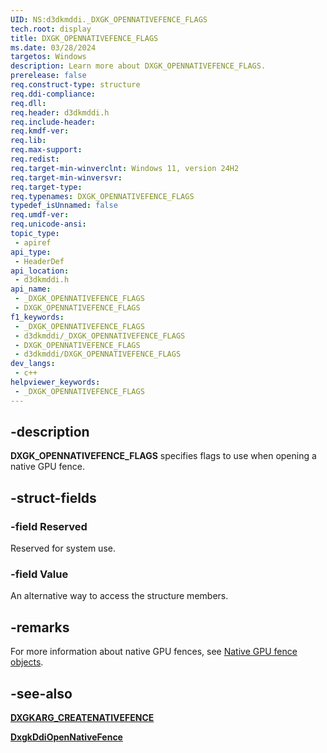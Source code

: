 ```yaml
---
UID: NS:d3dkmddi._DXGK_OPENNATIVEFENCE_FLAGS
tech.root: display
title: DXGK_OPENNATIVEFENCE_FLAGS
ms.date: 03/28/2024
targetos: Windows
description: Learn more about DXGK_OPENNATIVEFENCE_FLAGS.
prerelease: false
req.construct-type: structure
req.ddi-compliance: 
req.dll: 
req.header: d3dkmddi.h
req.include-header: 
req.kmdf-ver: 
req.lib: 
req.max-support: 
req.redist: 
req.target-min-winverclnt: Windows 11, version 24H2
req.target-min-winversvr: 
req.target-type: 
req.typenames: DXGK_OPENNATIVEFENCE_FLAGS
typedef_isUnnamed: false
req.umdf-ver: 
req.unicode-ansi: 
topic_type:
 - apiref
api_type:
 - HeaderDef
api_location:
 - d3dkmddi.h
api_name:
 - _DXGK_OPENNATIVEFENCE_FLAGS
 - DXGK_OPENNATIVEFENCE_FLAGS
f1_keywords:
 - _DXGK_OPENNATIVEFENCE_FLAGS
 - d3dkmddi/_DXGK_OPENNATIVEFENCE_FLAGS
 - DXGK_OPENNATIVEFENCE_FLAGS
 - d3dkmddi/DXGK_OPENNATIVEFENCE_FLAGS
dev_langs:
 - c++
helpviewer_keywords:
 - _DXGK_OPENNATIVEFENCE_FLAGS
---
```


## -description

**DXGK_OPENNATIVEFENCE_FLAGS** specifies flags to use when opening a native GPU fence.

## -struct-fields

### -field Reserved

Reserved for system use.

### -field Value

An alternative way to access the structure members.

## -remarks

For more information about native GPU fences, see [Native GPU fence objects](/windows-hardware/drivers/display/native-gpu-fence-objects).

## -see-also

[**DXGKARG_CREATENATIVEFENCE**](ns-d3dkmddi-dxgkarg_createnativefence.md)

[**DxgkDdiOpenNativeFence**](nc-d3dkmddi-dxgkddi_opennativefence.md)
